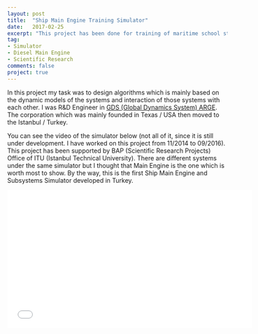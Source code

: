 ```yaml
---
layout: post
title:  "Ship Main Engine Training Simulator"
date:   2017-02-25
excerpt: "This project has been done for training of maritime school students, since not every school has its own ship."
tag:
- Simulator
- Diesel Main Engine
- Scientific Research
comments: false
project: true
---
```


In this project my task was to design algorithms which is mainly based on the dynamic models of the systems 
and interaction of those systems with each other. I was R&D Engineer in <a href="http://www.gdsarge.com/" rel="nofollow">GDS (Global Dynamics System) ARGE</a>.
The corporation which was mainly founded in Texas / USA then moved to the Istanbul / Turkey. 

You can see the video of the simulator below (not all of it, since it is still under development. I have worked on 
this project from 11/2014 to 09/2016). This project has been supported 
by BAP (Scientific Research Projects) Office of ITU (Istanbul Technical University). 
There are different systems under the same simulator but I thought that Main Engine is the one which is worth most to show.
By the way, this is the first Ship Main Engine and Subsystems Simulator developed in Turkey.

<iframe width="560" height="315" src="//www.youtube.com/embed/N4YeIbMxYx4" frameborder="0"> </iframe>

